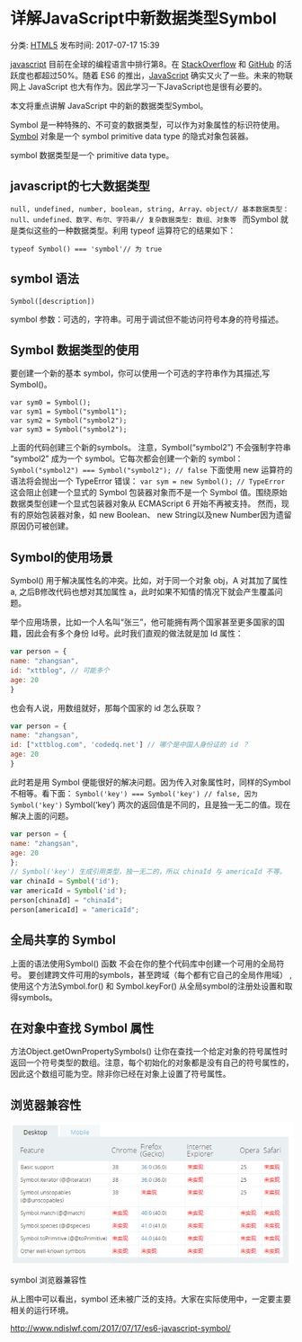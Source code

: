 # 详解JavaScript中新数据类型Symbol

分类: [HTML5](http://www.ndislwf.com/category/html5/) 发布时间: 2017-07-17 15:39 

[javascript](http://www.ndislwf.com/tag/javascript/) 目前在全球的编程语言中排行第8。在 [StackOverflow](https://stackoverflow.com/) 和 [GitHub](https://github.com/) 的活跃度也都超过50%。随着 ES6 的推出，[JavaScript](http://www.ndislwf.com/tag/javascript/) 确实又火了一些。未来的物联网上 JavaScript 也大有作为。因此学习一下JavaScript也是很有必要的。

本文将重点讲解 JavaScript 中的新的数据类型Symbol。

Symbol 是一种特殊的、不可变的数据类型，可以作为对象属性的标识符使用。[Symbol](http://www.ndislwf.com/tag/symbol/) 对象是一个 symbol primitive data type 的隐式对象包装器。

symbol 数据类型是一个 primitive data type。

## javascript的七大数据类型

`null, undefined, number, boolean, string, Array、object// 基本数据类型：null、undefined、数字、布尔、字符串// 复杂数据类型: 数组、对象等 `
而Symbol 就是类似这些的一种数据类型。利用 typeof 运算符它的结果如下：

```
typeof Symbol() === 'symbol'// 为 true
```

## symbol 语法

```
Symbol([description])
```

symbol 参数：可选的，字符串。可用于调试但不能访问符号本身的符号描述。

## Symbol 数据类型的使用

要创建一个新的基本 symbol，你可以使用一个可选的字符串作为其描述,写Symbol()。

```
var sym0 = Symbol();
var sym1 = Symbol("symbol1");
var sym2 = Symbol("symbol2");
var sym3 = Symbol("symbol2");
```

上面的代码创建三个新的symbols。 注意，Symbol(“symbol2”) 不会强制字符串 “symbol2” 成为一个 symbol。它每次都会创建一个新的 symbol：
`Symbol("symbol2") === Symbol("symbol2"); // false`
下面使用 new 运算符的语法将会抛出一个 TypeError 错误：
`var sym = new Symbol(); // TypeError`
这会阻止创建一个显式的 Symbol 包装器对象而不是一个 Symbol 值。围绕原始数据类型创建一个显式包装器对象从 ECMAScript 6 开始不再被支持。 然而，现有的原始包装器对象，如 new Boolean、 new String以及new Number因为遗留原因仍可被创建。

## Symbol的使用场景

Symbol() 用于解决属性名的冲突。比如，对于同一个对象 obj，A 对其加了属性 a, 之后B修改代码也想对其加属性 a，此时如果不知情的情况下就会产生覆盖问题。

举个应用场景，比如一个人名叫“张三”，他可能拥有两个国家甚至更多国家的国籍，因此会有多个身份 Id号。此时我们直观的做法就是加 Id 属性：

```js
var person = {
name: "zhangsan",
id: "xttblog", // 可能多个
age: 20
}
```

也会有人说，用数组就好，那每个国家的 id 怎么获取？

```js
var person = {
name: "zhangsan",
id: ["xttblog.com", 'codedq.net'] // 哪个是中国人身份证的 id ？
age: 20
} 
```

此时若是用 Symbol 便能很好的解决问题。因为传入对象属性时，同样的Symbol不相等。看下面：
`Symbol('key') === Symbol('key') // false, 因为Symbol('key')`
Symbol(‘key’) 两次的返回值是不同的，且是独一无二的值。现在解决上面的问题。

```js
var person = {
name: "zhangsan",
age: 20
};
// Symbol('key') 生成引用类型，独一无二的，所以 chinaId 与 americaId 不等。
var chinaId = Symbol('id');
var americaId = Symbol('id');
person[chinaId] = "chinaId";
person[americaId] = "americaId";
```



## 全局共享的 Symbol

上面的语法使用Symbol() 函数 不会在你的整个代码库中创建一个可用的全局符号。 要创建跨文件可用的symbols，甚至跨域（每个都有它自己的全局作用域） , 使用这个方法Symbol.for() 和 Symbol.keyFor() 从全局symbol的注册处设置和取得symbols。

## 在对象中查找 Symbol 属性

方法Object.getOwnPropertySymbols() 让你在查找一个给定对象的符号属性时返回一个符号类型的数组。注意，每个初始化的对象都是没有自己的符号属性的，因此这个数组可能为空。除非你已经在对象上设置了符号属性。

## 浏览器兼容性

![image-20180930140612350](image-201809301406/image-20180930140612350.png)

symbol 浏览器兼容性

从上图中可以看出，symbol 还未被广泛的支持。大家在实际使用中，一定要主要相关的运行环境。





http://www.ndislwf.com/2017/07/17/es6-javascript-symbol/